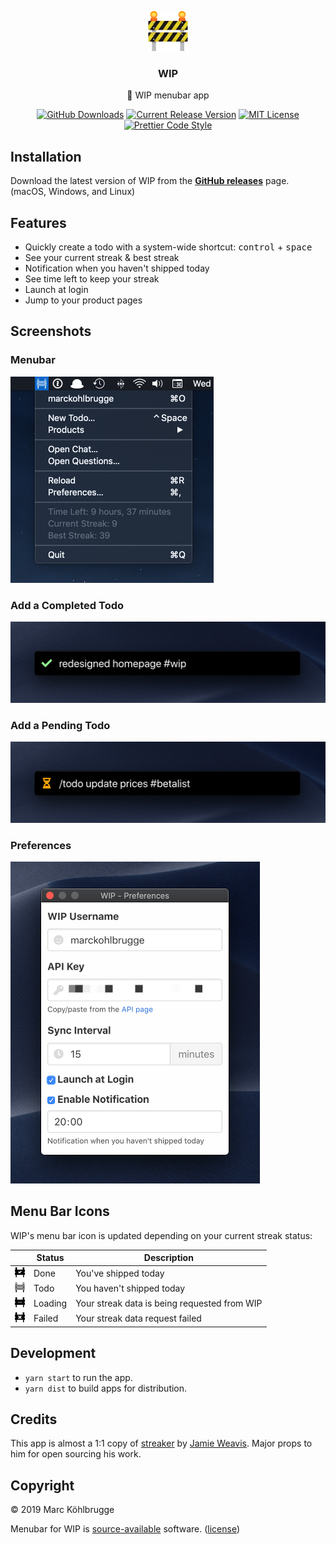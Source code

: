 <p align="center"><img src="./build/icon.png" height="64" alt="WIP Logo"></p>
<h3 align="center">WIP</h3>
<p align="center">🚧 WIP menubar app<p>
<p align="center">
    <a href="https://github.com/marckohlbrugge/wip-menubar/releases"><img src="https://img.shields.io/github/downloads/marckohlbrugge/wip-menubar/total.svg" alt="GitHub Downloads"></a>
    <a href="https://github.com/marckohlbrugge/wip-menubar/releases"><img src="https://img.shields.io/github/release/marckohlbrugge/wip-menubar.svg" alt="Current Release Version"></a>
    <a href="https://github.com/marckohlbrugge/readme-template/blob/master/LICENSE.md"><img src="https://img.shields.io/badge/license-MIT-blue.svg" alt="MIT License"></a>
    <a href="https://github.com/prettier/prettier"><img src="https://img.shields.io/badge/code_style-prettier-ff69b4.svg" alt="Prettier Code Style"></a>
</p>

## Installation

Download the latest version of WIP from the **[GitHub releases](https://github.com/marckohlbrugge/wip-menubar/releases)** page. (macOS, Windows, and Linux)

## Features

- Quickly create a todo with a system-wide shortcut: <kbd>control</kbd> + <kbd>space</kbd>
- See your current streak & best streak
- Notification when you haven't shipped today
- See time left to keep your streak
- Launch at login
- Jump to your product pages

## Screenshots

### Menubar

<img src="./screenshots/menubar.png" width="325" alt="Menubar Screenshot">

### Add a Completed Todo

<img src="./screenshots/done.png" width="713" alt="Completed Todo Screenshot">

### Add a Pending Todo

<img src="./screenshots/todo.png" width="713" alt="Pending Todo Screenshot">

### Preferences

<img src="./screenshots/preferences.png" width="399" alt="Preferences Screenshot">

## Menu Bar Icons

WIP's menu bar icon is updated depending on your current streak status:

|                                                              | Status  | Description                                           |
| ------------------------------------------------------------ | ------- | ----------------------------------------------------- |
| <img src="./src/icons/macos/doneTemplate@2x.png" width="16"> | Done    | You've shipped today                                  |
| <img src="./src/icons/macos/todoTemplate@2x.png" width="16"> | Todo    | You haven't shipped today                             |
| <img src="./src/icons/macos/loadTemplate@2x.png" width="16"> | Loading | Your streak data is being requested from WIP          |
| <img src="./src/icons/macos/failTemplate@2x.png" width="16"> | Failed  | Your streak data request failed                       |


## Development

- `yarn start` to run the app.
- `yarn dist` to build apps for distribution.

## Credits

This app is almost a 1:1 copy of [streaker](https://github.com/jamieweavis/streaker) by [Jamie Weavis](https://github.com/jamieweavis). Major props to him for open sourcing his work.

## Copyright

© 2019 Marc Köhlbrugge

Menubar for WIP is [source-available](https://en.wikipedia.org/wiki/Source-available_software) software. ([license](LICENSE.md))
